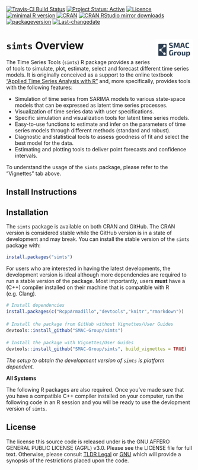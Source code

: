 
<!-- README.md is generated from README.Rmd. Please edit that file -->

[![Travis-CI Build
Status](https://travis-ci.org/SMAC-Group/simts.svg?branch=master)](https://travis-ci.org/SMAC-Group/simts)
[![Project Status:
Active](http://www.repostatus.org/badges/latest/active.svg)](http://www.repostatus.org/#active)
[![Licence](https://img.shields.io/badge/licence-AGPL--3.0-blue.svg)](https://opensource.org/licenses/AGPL-3.0)
[![minimal R
version](https://img.shields.io/badge/R%3E%3D-3.4.0-6666ff.svg)](https://cran.r-project.org/)
[![CRAN](http://www.r-pkg.org/badges/version/simts)](https://cran.r-project.org/package=simts)
[![CRAN RStudio mirror
downloads](http://cranlogs.r-pkg.org/badges/simts)](http://www.r-pkg.org/pkg/simts)
[![packageversion](https://img.shields.io/badge/Package%20version-0.1.0-orange.svg?style=flat-square)](https://github.com/SMAC-Group/simts/blob/master/DESCRIPTION)
[![Last-changedate](https://img.shields.io/badge/last%20change-2019--07--21-yellowgreen.svg)](https://github.com/SMAC-Group/simts)

# `simts` Overview <a href="https://smac-group.com/"><img src="man/figures/logo.png" align="right" style="width: 20%; height: 20%"/></a>

The Time Series Tools (`simts`) R package provides a series of tools to
simulate, plot, estimate, select and forecast different time series
models. It is originally conceived as a support to the online textbook
[“Applied Time Series Analysis with
R”](https://smac-group.github.io/ts/) and, more specifically, provides
tools with the following features:

  - Simulation of time series from SARIMA models to various state-space
    models that can be expressed as latent time series processes.
  - Visualization of time series data with user specifications.
  - Specific simulation and visualization tools for latent time series
    models.
  - Easy-to-use functions to estimate and infer on the parameters of
    time series models through different methods (standard and robust).
  - Diagnostic and statistical tools to assess goodness of fit and
    select the best model for the data.
  - Estimating and plotting tools to deliver point forecasts and
    confidence intervals.

To understand the usage of the `simts` package, please refer to the
“Vignettes” tab above.

## Install Instructions

## Installation

The `simts` package is available on both CRAN and GitHub. The CRAN
version is considered stable while the GitHub version is in a state of
development and may break. You can install the stable version of the
`simts` package with:

``` r
install.packages("simts")
```

For users who are interested in having the latest developments, the
development version is ideal although more dependencies are required to
run a stable version of the package. Most importantly, users **must**
have a (C++) compiler installed on their machine that is compatible with
R (e.g. Clang).

``` r
# Install dependencies
install.packages(c("RcppArmadillo","devtools","knitr","rmarkdown"))

# Install the package from GitHub without Vignettes/User Guides
devtools::install_github("SMAC-Group/simts")

# Install the package with Vignettes/User Guides 
devtools::install_github("SMAC-Group/simts", build_vignettes = TRUE)
```

*The setup to obtain the development version of `simts` is platform
dependent.*

**All Systems**

The following R packages are also required. Once you’ve made sure that
you have a compatible C++ compiler installed on your computer, run the
following code in an R session and you will be ready to use the
devlopment version of `simts`.

## License

The license this source code is released under is the GNU AFFERO GENERAL
PUBLIC LICENSE (AGPL) v3.0. Please see the LICENSE file for full text.
Otherwise, please consult [TLDR
Legal](https://tldrlegal.com/license/gnu-affero-general-public-license-v3-\(agpl-3.0\))
or [GNU](https://www.gnu.org/licenses/agpl-3.0.en.html) which will
provide a synopsis of the restrictions placed upon the
code.

<!-- ### Requirements and Dependencies -->

<!-- **OS X** -->

<!-- Some users report the need to use X11 to suppress shared library errors. To install X11, visit [xquartz.org](http://www.xquartz.org/). -->

<!-- **Linux** -->

<!-- Both curl and libxml are required. -->

<!-- For **Debian** systems, enter the following in terminal: -->

<!-- ```{r, eval = F, engine='bash'} -->

<!-- sudo apt-get install curl libcurl3 libcurl3-dev libxml2 libxml2-dev -->

<!-- ``` -->

<!-- For **RHEL** systems, enter the following in terminal: -->

<!-- ```{r, eval = F, engine='bash'} -->

<!-- sudo yum install curl curl-devel libxml2 libxml2-dev -->

<!-- ``` -->
